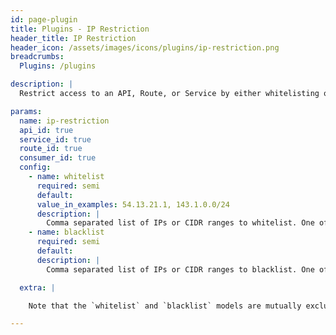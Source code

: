 ```yaml
---
id: page-plugin
title: Plugins - IP Restriction
header_title: IP Restriction
header_icon: /assets/images/icons/plugins/ip-restriction.png
breadcrumbs:
  Plugins: /plugins

description: |
  Restrict access to an API, Route, or Service by either whitelisting or blacklisting IP addresses. Single IPs, multiple IPs or ranges in [CIDR notation](https://en.wikipedia.org/wiki/Classless_Inter-Domain_Routing#CIDR_notation) like `10.10.10.0/24` can be used.

params:
  name: ip-restriction
  api_id: true
  service_id: true
  route_id: true
  consumer_id: true
  config:
    - name: whitelist
      required: semi
      default:
      value_in_examples: 54.13.21.1, 143.1.0.0/24
      description: |
        Comma separated list of IPs or CIDR ranges to whitelist. One of `config.whitelist` or `config.blacklist` must be specified.
    - name: blacklist
      required: semi
      default:
      description: |
        Comma separated list of IPs or CIDR ranges to blacklist. One of `config.whitelist` or `config.blacklist` must be specified.

  extra: |

    Note that the `whitelist` and `blacklist` models are mutually exclusive in their usage, as they provide complimentary approaches. That is, you cannot configure the plugin with both `whitelist` and `blacklist` configurations. An `whitelist` provides a positive security model, in which the configured CIDR ranges are allowed access to the resource, and all others are inherently rejected. By contrast, a `blacklist` configuration provides a negative security model, in which certain CIDRS are explicitly denied access to the resource (and all others are inherently allowed).

---
```


